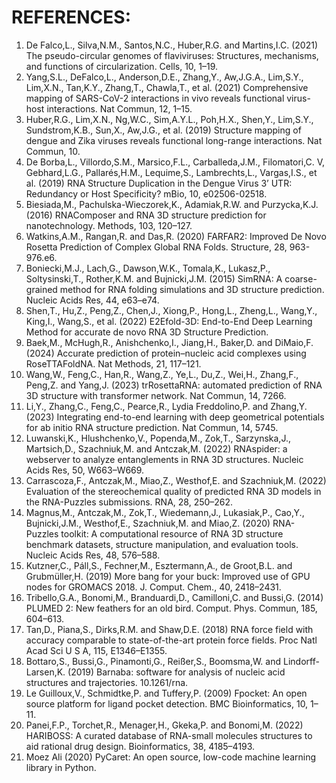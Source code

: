 # REFERENCES:
1. De Falco,L., Silva,N.M., Santos,N.C., Huber,R.G. and Martins,I.C. (2021) The pseudo-circular genomes of flaviviruses: Structures, mechanisms, and functions of circularization. Cells, 10, 1–19.
2. Yang,S.L., DeFalco,L., Anderson,D.E., Zhang,Y., Aw,J.G.A., Lim,S.Y., Lim,X.N., Tan,K.Y., Zhang,T., Chawla,T., et al. (2021) Comprehensive mapping of SARS-CoV-2 interactions in vivo reveals functional virus-host interactions. Nat Commun, 12, 1–15.
3. Huber,R.G., Lim,X.N., Ng,W.C., Sim,A.Y.L., Poh,H.X., Shen,Y., Lim,S.Y., Sundstrom,K.B., Sun,X., Aw,J.G., et al. (2019) Structure mapping of dengue and Zika viruses reveals functional long-range interactions. Nat Commun, 10.
4. De Borba,L., Villordo,S.M., Marsico,F.L., Carballeda,J.M., Filomatori,C. V, Gebhard,L.G., Pallarés,H.M., Lequime,S., Lambrechts,L., Vargas,I.S., et al. (2019) RNA Structure Duplication in the Dengue Virus 3’ UTR: Redundancy or Host Specificity? mBio, 10, e02506-02518.
5. Biesiada,M., Pachulska-Wieczorek,K., Adamiak,R.W. and Purzycka,K.J. (2016) RNAComposer and RNA 3D structure prediction for nanotechnology. Methods, 103, 120–127.
6. Watkins,A.M., Rangan,R. and Das,R. (2020) FARFAR2: Improved De Novo Rosetta Prediction of Complex Global RNA Folds. Structure, 28, 963-976.e6.
7. Boniecki,M.J., Lach,G., Dawson,W.K., Tomala,K., Lukasz,P., Soltysinski,T., Rother,K.M. and Bujnicki,J.M. (2015) SimRNA: A coarse-grained method for RNA folding simulations and 3D structure prediction. Nucleic Acids Res, 44, e63–e74.
8. Shen,T., Hu,Z., Peng,Z., Chen,J., Xiong,P., Hong,L., Zheng,L., Wang,Y., King,I., Wang,S., et al. (2022) E2Efold-3D: End-to-End Deep Learning Method for accurate de novo RNA 3D Structure Prediction.
9. Baek,M., McHugh,R., Anishchenko,I., Jiang,H., Baker,D. and DiMaio,F. (2024) Accurate prediction of protein–nucleic acid complexes using RoseTTAFoldNA. Nat Methods, 21, 117–121.
10. Wang,W., Feng,C., Han,R., Wang,Z., Ye,L., Du,Z., Wei,H., Zhang,F., Peng,Z. and Yang,J. (2023) trRosettaRNA: automated prediction of RNA 3D structure with transformer network. Nat Commun, 14, 7266.
11. Li,Y., Zhang,C., Feng,C., Pearce,R., Lydia Freddolino,P. and Zhang,Y. (2023) Integrating end-to-end learning with deep geometrical potentials for ab initio RNA structure prediction. Nat Commun, 14, 5745.
12. Luwanski,K., Hlushchenko,V., Popenda,M., Zok,T., Sarzynska,J., Martsich,D., Szachniuk,M. and Antczak,M. (2022) RNAspider: a webserver to analyze entanglements in RNA 3D structures. Nucleic Acids Res, 50, W663–W669.
13. Carrascoza,F., Antczak,M., Miao,Z., Westhof,E. and Szachniuk,M. (2022) Evaluation of the stereochemical quality of predicted RNA 3D models in the RNA-Puzzles submissions. RNA, 28, 250–262.
14. Magnus,M., Antczak,M., Zok,T., Wiedemann,J., Lukasiak,P., Cao,Y., Bujnicki,J.M., Westhof,E., Szachniuk,M. and Miao,Z. (2020) RNA-Puzzles toolkit: A computational resource of RNA 3D structure benchmark datasets, structure manipulation, and evaluation tools. Nucleic Acids Res, 48, 576–588.
15. Kutzner,C., Páll,S., Fechner,M., Esztermann,A., de Groot,B.L. and Grubmüller,H. (2019) More bang for your buck: Improved use of GPU nodes for GROMACS 2018. J. Comput. Chem., 40, 2418–2431.
16. Tribello,G.A., Bonomi,M., Branduardi,D., Camilloni,C. and Bussi,G. (2014) PLUMED 2: New feathers for an old bird. Comput. Phys. Commun, 185, 604–613.
17. Tan,D., Piana,S., Dirks,R.M. and Shaw,D.E. (2018) RNA force field with accuracy comparable to state-of-the-art protein force fields. Proc Natl Acad Sci U S A, 115, E1346–E1355.
18. Bottaro,S., Bussi,G., Pinamonti,G., Reißer,S., Boomsma,W. and Lindorff-Larsen,K. (2019) Barnaba: software for analysis of nucleic acid structures and trajectories. 10.1261/rna.
19. Le Guilloux,V., Schmidtke,P. and Tuffery,P. (2009) Fpocket: An open source platform for ligand pocket detection. BMC Bioinformatics, 10, 1–11.
20. Panei,F.P., Torchet,R., Menager,H., Gkeka,P. and Bonomi,M. (2022) HARIBOSS: A curated database of RNA-small molecules structures to aid rational drug design. Bioinformatics, 38, 4185–4193.
21. Moez Ali (2020) PyCaret: An open source, low-code machine learning library in Python.

